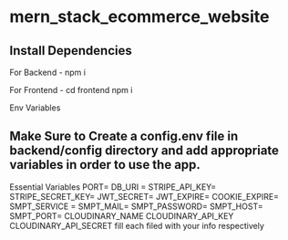 # mern_stack_ecommerce_website

Install Dependencies
-----------------------------------------
For Backend - npm i

For Frontend - cd frontend npm i

Env Variables

Make Sure to Create a config.env file in backend/config directory and add appropriate variables in order to use the app.
-----------------------------------------------------------------------------------------------------------------------------
Essential Variables PORT= DB_URI = STRIPE_API_KEY= STRIPE_SECRET_KEY= JWT_SECRET= JWT_EXPIRE= COOKIE_EXPIRE= SMPT_SERVICE = SMPT_MAIL= SMPT_PASSWORD= SMPT_HOST= SMPT_PORT= CLOUDINARY_NAME CLOUDINARY_API_KEY CLOUDINARY_API_SECRET fill each filed with your info respectively
